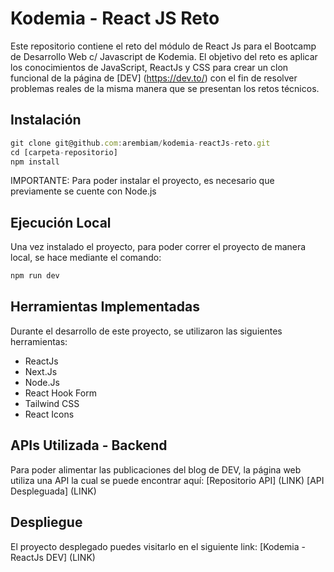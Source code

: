 # Kodemia - React JS Reto

Este repositorio contiene el reto del módulo de React Js para el Bootcamp de Desarrollo Web c/ Javascript de Kodemia.
El objetivo del reto es aplicar los conocimientos de JavaScript, ReactJs y CSS para crear un clon funcional de la página de [DEV] (https://dev.to/) con el fin de resolver problemas reales de la misma manera que se presentan los retos técnicos.

## Instalación

```javascript
git clone git@github.com:arembiam/kodemia-reactJs-reto.git
cd [carpeta-repositorio]
npm install
```

IMPORTANTE: Para poder instalar el proyecto, es necesario que previamente se cuente con Node.js

## Ejecución Local

Una vez instalado el proyecto, para poder correr el proyecto de manera local, se hace mediante el comando:

```javascript
npm run dev
```

## Herramientas Implementadas

Durante el desarrollo de este proyecto, se utilizaron las siguientes herramientas:

- ReactJs
- Next.Js
- Node.Js
- React Hook Form
- Tailwind CSS
- React Icons

## APIs Utilizada - Backend

Para poder alimentar las publicaciones del blog de DEV, la página web utiliza una API la cual se puede encontrar aquí:
[Repositorio API] (LINK)
[API Despleguada] (LINK)

## Despliegue

El proyecto desplegado puedes visitarlo en el siguiente link: [Kodemia - ReactJs DEV] (LINK)
